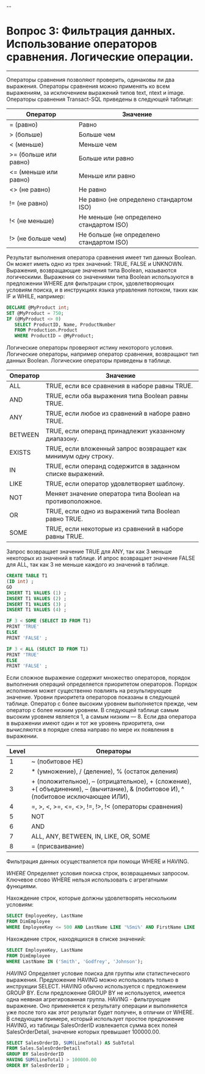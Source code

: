 --

# Вопрос 3: Фильтрация данных. Использование операторов сравнения. Логические операции.

---
Операторы сравнения позволяют проверить, одинаковы ли два выражения. Операторы сравнения можно применять ко всем выражениям, за исключением выражений типов text, ntext и image. Операторы сравнения Transact-SQL приведены в следующей таблице:

Оператор | Значение
---|---
= (равно) |	Равно
> (больше) |	Больше чем
< (меньше) |	Меньше чем
>= (больше или равно) |	Больше или равно
<= (меньше или равно) |	Меньше или равно
<> (не равно) |	Не равно
!= (не равно) |	Не равно (не определено стандартом ISO)
!< (не меньше) |	Не меньше (не определено стандартом ISO)
!> (не больше чем) |	Не больше (не определено стандартом ISO)

Результат выполнения оператора сравнения имеет тип данных Boolean. Он может иметь одно из трех значений: TRUE, FALSE и UNKNOWN. Выражения, возвращающие значения типа Boolean, называются логическими. Выражения со значениями типа Boolean используются в предложении WHERE для фильтрации строк, удовлетворяющих условиям поиска, и в инструкциях языка управления потоком, таких как IF и WHILE, например:

```sql
DECLARE @MyProduct int;  
SET @MyProduct = 750;  
IF (@MyProduct <> 0)  
   SELECT ProductID, Name, ProductNumber  
   FROM Production.Product  
   WHERE ProductID = @MyProduct;
```

Логические операторы проверяют истину некоторого условия. Логические операторы, например оператор сравнения, возвращают тип данных Boolean. Логические операторы приведены в таблице.

Оператор |	Значение
---|---
ALL |	TRUE, если все сравнения в наборе равны TRUE.
AND	| TRUE, если оба выражения типа Boolean равны TRUE.
ANY	| TRUE, если любое из сравнений в наборе равно TRUE.
BETWEEN |	TRUE, если операнд принадлежит указанному диапазону.
EXISTS	| TRUE, если вложенный запрос возвращает как минимум одну строку.
IN	| TRUE, если операнд содержится в заданном списке выражений.
LIKE |	TRUE, если оператор удовлетворяет шаблону.
NOT	| Меняет значение оператора типа Boolean на противоположное.
OR	| TRUE, если одно из выражений типа Boolean равно TRUE.
SOME |	TRUE, если некоторые из сравнений в наборе равны TRUE.

Запрос возвращает значение TRUE для ANY, так как 3 меньше некоторых из значений в таблице. И апрос возвращает значение FALSE для ALL, так как 3 не меньше каждого из значений в таблице.

```sql
CREATE TABLE T1  
(ID int) ;  
GO  
INSERT T1 VALUES (1) ;  
INSERT T1 VALUES (2) ;  
INSERT T1 VALUES (3) ;  
INSERT T1 VALUES (4) ;

IF 3 < SOME (SELECT ID FROM T1)  
PRINT 'TRUE'   
ELSE  
PRINT 'FALSE' ;

IF 3 < ALL (SELECT ID FROM T1)  
PRINT 'TRUE'   
ELSE  
PRINT 'FALSE' ;
```

Если сложное выражение содержит множество операторов, порядок выполнения операций определяется приоритетом операторов. Порядок исполнения может существенно повлиять на результирующее значение.
Уровни приоритета операторов показаны в следующей таблице. Оператор с более высоким уровнем выполняется прежде, чем оператор с более низким уровнем. В следующей таблице самым высоким уровнем является 1, а самым низким — 8. Если два оператора в выражении имеют один и тот же уровень приоритета, они вычисляются в порядке слева направо по мере их появления в выражении.

Level |	Операторы
---|---
1 |	~ (побитовое НЕ)
2 |	* (умножение), / (деление), % (остаток деления)
3 |	+ (положительное), – (отрицательное), + (сложение), +( объединение), – (вычитание), & (побитовое И), ^ (побитовое исключающее ИЛИ), | (побитовое ИЛИ)
4 |	=, >, <, >=, <=, <>, !=, !>, !< (операторы сравнения)
5 |	NOT
6 |	AND
7 |	ALL, ANY, BETWEEN, IN, LIKE, OR, SOME
8 |	= (присваивание)

Фильтрация данных осуществаляется при помощи WHERE и HAVING.

_WHERE_
Определяет условия поиска строк, возвращаемых запросом. Ключевое слово WHERE нельзя использовать с агрегатными функциями.

Нахождение строк, которые должны удовлетворять нескольким условиям:
```sql
SELECT EmployeeKey, LastName  
FROM DimEmployee  
WHERE EmployeeKey <= 500 AND LastName LIKE '%Smi%' AND FirstName LIKE '%A%';
```
Нахождение строк, находящихся в списке значений:
```sql
SELECT EmployeeKey, LastName  
FROM DimEmployee  
WHERE LastName IN ('Smith', 'Godfrey', 'Johnson');  
```

_HAVING_
Определяет условие поиска для группы или статистического выражения. Предложение HAVING можно использовать только в инструкции SELECT. HAVING обычно используется с предложением GROUP BY. Если предложение GROUP BY не используется, имеется одна неявная агрегированная группа.
HAVING - фильтрующее выражение. Оно применяется к результату операции и выполняется уже после того как этот результат будет получен, в отличии от WHERE. В следующем примере, который использует простое предложение HAVING, из таблицы SalesOrderID извлекается сумма всех полей SalesOrderDetail, значение которых превышает 100000.00.
```sql
SELECT SalesOrderID, SUM(LineTotal) AS SubTotal  
FROM Sales.SalesOrderDetail  
GROUP BY SalesOrderID  
HAVING SUM(LineTotal) > 100000.00  
ORDER BY SalesOrderID ;  
```
